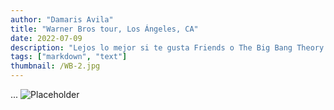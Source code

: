 ```yaml
---
author: "Damaris Avila"
title: "Warner Bros tour, Los Ángeles, CA"
date: 2022-07-09
description: "Lejos lo mejor si te gusta Friends o The Big Bang Theory."
tags: ["markdown", "text"]
thumbnail: /WB-2.jpg
---
```


...
![Placeholder](/WB-1.jpg)